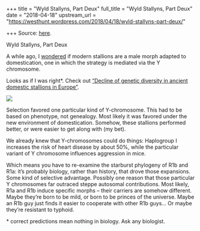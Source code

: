 +++
title = "Wyld Stallyns, Part Deux"
full_title = "Wyld Stallyns, Part Deux"
date = "2018-04-18"
upstream_url = "https://westhunt.wordpress.com/2018/04/18/wyld-stallyns-part-deux/"

+++
Source: [here](https://westhunt.wordpress.com/2018/04/18/wyld-stallyns-part-deux/).

Wyld Stallyns, Part Deux

A while ago, I
[wondered](https://westhunt.wordpress.com/2013/04/03/wyld-stallyns/) if
modern stallions are a male morph adapted to domestication, one in which
the strategy is mediated via the Y chromosome.

Looks as if I was right\*. Check out [“Decline of genetic diversity in
ancient domestic stallions in
Europe”](http://advances.sciencemag.org/content/4/4/eaap9691).

[![](https://westhunt.files.wordpress.com/2018/04/stallion-y.jpg?w=640&h=446)](https://westhunt.files.wordpress.com/2018/04/stallion-y.jpg)

Selection favored one particular kind of Y-chromosome. This had to be
based on phenotype, not genealogy. Most likely it was favored under the
new environment of domestication. Somehow, these stallions performed
better, or were easier to get along with (my bet).

We already knew that Y-chromosomes could do things: Haplogroup I
increases the risk of heart disease by about 50%, while the particular
variant of Y chromosome influences aggression in mice.

Which means you have to re-examine the starburst phylogeny of R1b and
R1a: it’s probably biology, rather than history, that drove those
expansions. Some kind of selective advantage. Possibly one reason that
those particular Y chromosomes far outraced steppe autosomal
contributions. Most likely, R1a and R1b induce specific morphs – their
carriers are somehow different. Maybe they’re born to be mild, or born
to be princes of the universe. Maybe an R1b guy just finds it easier to
cooperate with other R1b guys… Or maybe they’re resistant to typhoid.

\* correct predictions mean nothing in biology. Ask any biologist.

